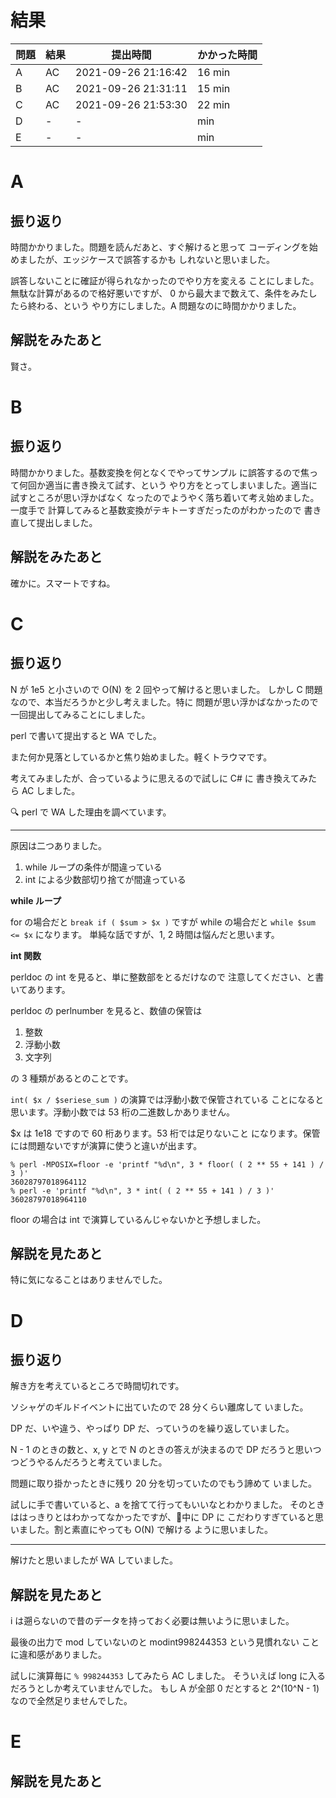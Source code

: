 # 結果

| 問題 | 結果 | 提出時間            | かかった時間 |
|------|------|---------------------|--------------|
| A    | AC   | 2021-09-26 21:16:42 | 16 min       |
| B    | AC   | 2021-09-26 21:31:11 | 15 min       |
| C    | AC   | 2021-09-26 21:53:30 | 22 min       |
| D    | -    | -                   |     min      |
| E    | -    | -                   |     min      |

# A

## 振り返り

時間かかりました。問題を読んだあと、すぐ解けると思って
コーディングを始めましたが、エッジケースで誤答するかも
しれないと思いました。

誤答しないことに確証が得られなかったのでやり方を変える
ことにしました。無駄な計算があるので格好悪いですが、
0 から最大まで数えて、条件をみたしたら終わる、という
やり方にしました。A 問題なのに時間かかりました。

## 解説をみたあと

賢さ。

# B

## 振り返り

時間かかりました。基数変換を何となくでやってサンプル
に誤答するので焦って何回か適当に書き換えて試す、という
やり方をとってしまいました。適当に試すところが思い浮かばなく
なったのでようやく落ち着いて考え始めました。一度手で
計算してみると基数変換がテキトーすぎだったのがわかったので
書き直して提出しました。

## 解説をみたあと

確かに。スマートですね。

# C

## 振り返り

N が 1e5 と小さいので O(N) を 2 回やって解けると思いました。
しかし C 問題なので、本当だろうかと少し考えました。特に
問題が思い浮かばなかったので一回提出してみることにしました。

perl で書いて提出すると WA でした。

また何か見落としているかと焦り始めました。軽くトラウマです。

考えてみましたが、合っているように思えるので試しに C# に
書き換えてみたら AC しました。

🔍 perl で WA した理由を調べています。

---

原因は二つありました。

1. while ループの条件が間違っている
2. int による少数部切り捨てが間違っている

**while ループ**

for の場合だと `break if ( $sum > $x )` ですが
while の場合だと `while $sum <= $x` になります。
単純な話ですが、1, 2 時間は悩んだと思います。

**int 関数**

perldoc の int を見ると、単に整数部をとるだけなので
注意してください、と書いてあります。

perldoc の perlnumber を見ると、数値の保管は

1. 整数
2. 浮動小数
3. 文字列

の 3 種類があるとのことです。

`int( $x / $seriese_sum )` の演算では浮動小数で保管されている
ことになると思います。浮動小数では 53 桁の二進数しかありません。

$x は 1e18 ですので 60 桁あります。53 桁では足りないこと
になります。保管には問題ないですが演算に使うと違いが出ます。

```
% perl -MPOSIX=floor -e 'printf "%d\n", 3 * floor( ( 2 ** 55 + 141 ) / 3 )'
36028797018964112
% perl -e 'printf "%d\n", 3 * int( ( 2 ** 55 + 141 ) / 3 )'
36028797018964110
```

floor の場合は int で演算しているんじゃないかと予想しました。

## 解説を見たあと

特に気になることはありませんでした。

# D

## 振り返り

解き方を考えているところで時間切れです。

ソシャゲのギルドイベントに出ていたので 28 分くらい離席して
いました。

DP だ、いや違う、やっぱり DP だ、っていうのを繰り返していました。

N - 1 のときの数と、x, y とで N のときの答えが決まるので
DP だろうと思いつつどうやるんだろうと考えていました。

問題に取り掛かったときに残り 20 分を切っていたのでもう諦めて
いました。

試しに手で書いていると、a を捨てて行ってもいいなとわかりました。
そのときははっきりとはわかってなかったですが、🚿中に DP に
こだわりすぎていると思いました。割と素直にやっても O(N) で解ける
ように思いました。

---

解けたと思いましたが WA していました。

## 解説を見たあと

i は遡らないので昔のデータを持っておく必要は無いように思いました。

最後の出力で mod していないのと modint998244353 という見慣れない
ことに違和感がありました。

試しに演算毎に `% 998244353` してみたら AC しました。
そういえば long に入るだろうとしか考えていませんでした。
もし A が全部 0 だとすると 2^(10^N - 1) なので全然足りませんでした。

# E

## 解説を見たあと
